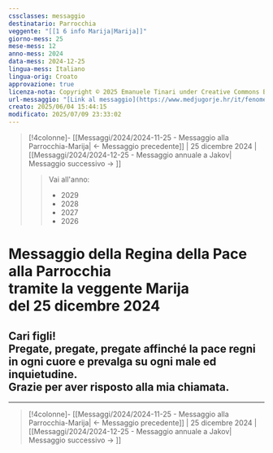 ```yaml
---
cssclasses: messaggio
destinatario: Parrocchia
veggente: "[[1 6 info Marija|Marija]]"
giorno-mess: 25
mese-mess: 12
anno-mess: 2024
data-mess: 2024-12-25
lingua-mess: Italiano
lingua-orig: Croato
approvazione: true
licenza-nota: Copyright © 2025 Emanuele Tinari under Creative Commons BY-NC-SA 4.0 https://creativecommons.org/licenses/by-nc-sa/4.0/
url-messaggio: "[Link al messaggio](https://www.medjugorje.hr/it/fenomeno-di-medjugorje/messaggi-della-madonna/?datum=2024-12-25)"
creato: 2025/06/04 15:44:15
modificato: 2025/07/09 23:33:02
---
```


> [!4colonne]- [[Messaggi/2024/2024-11-25 - Messaggio alla Parrocchia-Marija| ← Messaggio precedente]] | 25 dicembre 2024 | [[Messaggi/2024/2024-12-25 - Messaggio annuale a Jakov| Messaggio successivo → ]]
>> <span class="verde">Vai all'anno:</span>
>> - 2029
>> - 2028
>> - 2027
>> - 2026
>

# Messaggio della Regina della Pace<br>alla Parrocchia<br>tramite la veggente Marija<br>del 25 dicembre 2024

## Cari figli!<br>Pregate, pregate, pregate affinché la pace regni in ogni cuore e prevalga su ogni male ed inquietudine.<br>Grazie per aver risposto alla mia chiamata.

***

> [!4colonne]- [[Messaggi/2024/2024-11-25 - Messaggio alla Parrocchia-Marija| ← Messaggio precedente]] | 25 dicembre 2024 | [[Messaggi/2024/2024-12-25 - Messaggio annuale a Jakov| Messaggio successivo → ]]

